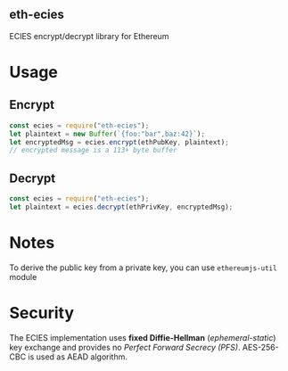 eth-ecies
---
ECIES encrypt/decrypt library for Ethereum

# Usage

## Encrypt
```javascript
const ecies = require("eth-ecies");
let plaintext = new Buffer(`{foo:"bar",baz:42}`);
let encryptedMsg = ecies.encrypt(ethPubKey, plaintext);
// encrypted message is a 113+ byte buffer
```

## Decrypt
```javascript
const ecies = require("eth-ecies");
let plaintext = ecies.decrypt(ethPrivKey, encryptedMsg);
```

# Notes
To derive the public key from a private key, you can use `ethereumjs-util` module

# Security
The ECIES implementation uses **fixed Diffie-Hellman** (*ephemeral-static*) key exchange and provides no *Perfect Forward Secrecy (PFS)*. AES-256-CBC is used as AEAD algorithm.
